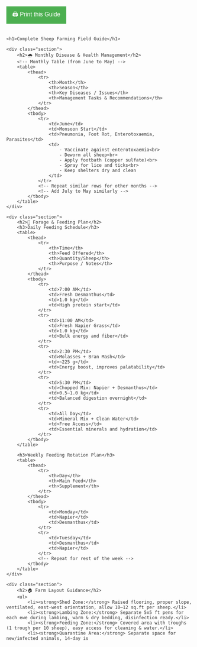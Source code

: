 <!DOCTYPE html>
<html lang="en">
<head>
    <meta charset="UTF-8">
    <title>Sheep Farming Field Guide</title>
    <style>
        body {
            font-family: Arial, sans-serif;
            margin: 20px;
            color: #333;
        }
        h1, h2, h3 {
            color: #006400;
        }
        table {
            width: 100%;
            border-collapse: collapse;
            margin-bottom: 25px;
        }
        table, th, td {
            border: 1px solid #999;
        }
        th, td {
            padding: 10px;
            text-align: left;
            vertical-align: top;
        }
        th {
            background-color: #e0f7e9;
        }
        .section {
            margin-bottom: 40px;
        }
        .print-button {
            background-color: #4CAF50;
            color: white;
            padding: 10px 16px;
            font-size: 16px;
            border: none;
            margin-bottom: 20px;
            cursor: pointer;
        }
        .print-button:hover {
            background-color: #45a049;
        }
    </style>
</head>
<body>
    <button class="print-button" onclick="window.print()">🖨️ Print this Guide</button>

    <h1>Complete Sheep Farming Field Guide</h1>

    <div class="section">
        <h2>🌧️ Monthly Disease & Health Management</h2>
        <!-- Monthly Table (from June to May) -->
        <table>
            <thead>
                <tr>
                    <th>Month</th>
                    <th>Season</th>
                    <th>Key Diseases / Issues</th>
                    <th>Management Tasks & Recommendations</th>
                </tr>
            </thead>
            <tbody>
                <tr>
                    <td>June</td>
                    <td>Monsoon Start</td>
                    <td>Pneumonia, Foot Rot, Enterotoxaemia, Parasites</td>
                    <td>
                        - Vaccinate against enterotoxaemia<br>
                        - Deworm all sheep<br>
                        - Apply footbath (copper sulfate)<br>
                        - Spray for lice and ticks<br>
                        - Keep shelters dry and clean
                    </td>
                </tr>
                <!-- Repeat similar rows for other months -->
                <!-- Add July to May similarly -->
            </tbody>
        </table>
    </div>

    <div class="section">
        <h2>🌿 Forage & Feeding Plan</h2>
        <h3>Daily Feeding Schedule</h3>
        <table>
            <thead>
                <tr>
                    <th>Time</th>
                    <th>Feed Offered</th>
                    <th>Quantity/Sheep</th>
                    <th>Purpose / Notes</th>
                </tr>
            </thead>
            <tbody>
                <tr>
                    <td>7:00 AM</td>
                    <td>Fresh Desmanthus</td>
                    <td>1.0 kg</td>
                    <td>High protein start</td>
                </tr>
                <tr>
                    <td>11:00 AM</td>
                    <td>Fresh Napier Grass</td>
                    <td>1.0 kg</td>
                    <td>Bulk energy and fiber</td>
                </tr>
                <tr>
                    <td>2:30 PM</td>
                    <td>Molasses + Bran Mash</td>
                    <td>~225 g</td>
                    <td>Energy boost, improves palatability</td>
                </tr>
                <tr>
                    <td>5:30 PM</td>
                    <td>Chopped Mix: Napier + Desmanthus</td>
                    <td>0.5–1.0 kg</td>
                    <td>Balanced digestion overnight</td>
                </tr>
                <tr>
                    <td>All Day</td>
                    <td>Mineral Mix + Clean Water</td>
                    <td>Free Access</td>
                    <td>Essential minerals and hydration</td>
                </tr>
            </tbody>
        </table>

        <h3>Weekly Feeding Rotation Plan</h3>
        <table>
            <thead>
                <tr>
                    <th>Day</th>
                    <th>Main Feed</th>
                    <th>Supplement</th>
                </tr>
            </thead>
            <tbody>
                <tr>
                    <td>Monday</td>
                    <td>Napier</td>
                    <td>Desmanthus</td>
                </tr>
                <tr>
                    <td>Tuesday</td>
                    <td>Desmanthus</td>
                    <td>Napier</td>
                </tr>
                <!-- Repeat for rest of the week -->
            </tbody>
        </table>
    </div>

    <div class="section">
        <h2>🏠 Farm Layout Guidance</h2>
        <ul>
            <li><strong>Shed Zone:</strong> Raised flooring, proper slope, ventilated, east-west orientation, allow 10–12 sq.ft per sheep.</li>
            <li><strong>Lambing Zone:</strong> Separate 5x5 ft pens for each ewe during lambing, warm & dry bedding, disinfection ready.</li>
            <li><strong>Feeding Zone:</strong> Covered area with troughs (1 trough per 10 sheep), easy access for cleaning & water.</li>
            <li><strong>Quarantine Area:</strong> Separate space for new/infected animals, 14-day is
